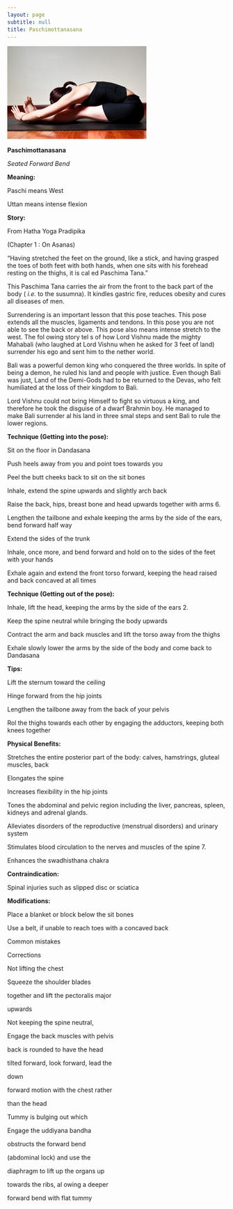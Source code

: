 ```yaml
---
layout: page
subtitle: null
title: Paschimottanasana
---
```

  <p class="calibre1 text-center">
   <img class="calibre2" src="../../assets/img/index-73_3.jpg"/>
  </p>
  <p class="calibre1">
  </p>
  <p class="calibre1">
   <b class="calibre3">
    Paschimottanasana
   </b>
  </p>
  <p class="calibre1">
   <i class="calibre4">
    Seated Forward Bend
   </i>
  </p>
  <p class="calibre1">
   <b class="calibre3">
   </b>
  </p>
  <p class="calibre1">
   <b class="calibre3">
    Meaning:
   </b>
  </p>
  <p class="calibre1">
   Paschi means West
  </p>
  <p class="calibre1">
   Uttan means intense flexion
  </p>
  <p class="calibre1">
  </p>
  <p class="calibre1">
   <b class="calibre3">
   </b>
  </p>
  <p class="calibre1">
   <b class="calibre3">
   </b>
  </p>
  <p class="calibre1">
   <b class="calibre3">
    Story:
   </b>
  </p>
  <p class="calibre1">
  </p>
  <p class="calibre1">
   From Hatha Yoga Pradipika
  </p>
  <p class="calibre1">
   (Chapter 1 : On Asanas)
  </p>
  <p class="calibre1">
  </p>
  <p class="calibre1">
   “Having stretched the feet on the ground, like a stick, and having grasped the toes of both feet with both hands, when one sits with his forehead resting on the thighs, it is cal ed Paschima Tana.”
  </p>
  <p class="calibre1">
  </p>
  <p class="calibre1">
   This Paschima Tana carries the air from the front to the back part of the body (
   <i class="calibre4">
    i.e.
   </i>
   to  the  susumna).  It  kindles  gastric  fire,  reduces  obesity  and  cures  all diseases of men.
  </p>
  <p class="calibre1">
  </p>
  <p class="calibre1">
   Surrendering is an important lesson that this pose teaches.  This pose extends all the muscles, ligaments and tendons.  In this pose you are not able to see the  back  or  above.  This  pose  also  means  intense  stretch  to  the  west.    The fol owing  story  tel s  of  how  Lord  Vishnu  made  the  mighty  Mahabali  (who laughed at Lord Vishnu when he asked for 3 feet of land) surrender his ego and sent him to the nether world.
  </p>
  <p class="calibre1">
  </p>
  <p class="calibre1">
   Bali was a powerful demon king who conquered the three worlds. In spite of being a demon, he ruled his land and people with justice. Even though Bali was just,  Land  of  the  Demi-Gods  had  to  be  returned  to  the  Devas,  who  felt humiliated at the loss of their kingdom to Bali.
  </p>
  <p class="calibre1">
  </p>
  <p class="calibre1">
   <a id="p74">
   </a>
  </p>
  <p class="calibre1">
  </p>
  <p class="calibre1">
   Lord Vishnu could not bring Himself to fight so virtuous a king, and therefore he  took  the  disguise  of  a  dwarf  Brahmin  boy.  He  managed  to  make  Bali surrender  al   his  land  in  three  smal   steps  and  sent  Bali  to  rule  the  lower regions.
  </p>
  <p class="calibre1">
  </p>
  <p class="calibre1">
   <b class="calibre3">
    Technique (Getting into the pose):
   </b>
  </p>
  <p class="calibre1">
   Sit on the floor in Dandasana
  </p>
  <p class="calibre1">
   Push heels away from you and point toes towards you
  </p>
  <p class="calibre1">
   Peel the butt cheeks back to sit on the sit bones
  </p>
  <p class="calibre1">
   Inhale, extend the spine upwards and slightly arch back
  </p>
  <p class="calibre1">
   Raise the back, hips, breast bone and head upwards together with arms 6.
  </p>
  <p class="calibre1">
   Lengthen  the  tailbone  and  exhale  keeping  the  arms  by  the side of the ears, bend forward half way
  </p>
  <p class="calibre1">
   Extend the sides of the trunk
  </p>
  <p class="calibre1">
   Inhale, once more, and bend forward and hold on to the sides of the feet with your hands
  </p>
  <p class="calibre1">
   Exhale  again  and  extend  the  front  torso  forward,  keeping  the  head raised and back concaved at all times
  </p>
  <p class="calibre1">
  </p>
  <p class="calibre1">
   <b class="calibre3">
    Technique (Getting out of the pose):
   </b>
  </p>
  <p class="calibre1">
   <b class="calibre3">
   </b>
  </p>
  <p class="calibre1">
   Inhale, lift the head, keeping the arms by the side of the ears 2.
  </p>
  <p class="calibre1">
   Keep the spine neutral while bringing the body upwards
  </p>
  <p class="calibre1">
   Contract  the  arm  and  back  muscles  and  lift  the  torso  away  from  the thighs
  </p>
  <p class="calibre1">
   Exhale slowly lower the arms by the side of the body and come back to Dandasana
  </p>
  <p class="calibre1">
   <b class="calibre3">
   </b>
  </p>
  <p class="calibre1">
   <b class="calibre3">
    Tips:
   </b>
  </p>
  <p class="calibre1">
   Lift the sternum toward the ceiling
  </p>
  <p class="calibre1">
   Hinge forward from the hip joints
  </p>
  <p class="calibre1">
   Lengthen the tailbone away from the back of your pelvis
  </p>
  <p class="calibre1">
   Rol  the thighs towards each other by engaging the adductors, keeping both knees together
  </p>
  <p class="calibre1">
   <b class="calibre3">
   </b>
  </p>
  <p class="calibre1">
   <b class="calibre3">
   </b>
  </p>
  <p class="calibre1">
  </p>
  <p class="calibre1">
   <a id="p75">
   </a>
  </p>
  <p class="calibre1">
  </p>
  <p class="calibre1">
   <b class="calibre3">
    Physical Benefits:
   </b>
  </p>
  <p class="calibre1">
   Stretches  the  entire  posterior  part  of  the  body:  calves,  hamstrings, gluteal muscles, back
  </p>
  <p class="calibre1">
   Elongates the spine
  </p>
  <p class="calibre1">
   Increases flexibility in the hip joints
  </p>
  <p class="calibre1">
   Tones  the  abdominal  and  pelvic  region  including  the  liver,  pancreas, spleen, kidneys and adrenal glands.
  </p>
  <p class="calibre1">
   Alleviates  disorders  of  the  reproductive  (menstrual  disorders)  and urinary system
  </p>
  <p class="calibre1">
   Stimulates blood circulation to the nerves and muscles of the spine 7.
  </p>
  <p class="calibre1">
   Enhances the swadhisthana chakra
  </p>
  <p class="calibre1">
  </p>
  <p class="calibre1">
   <b class="calibre3">
    Contraindication:
   </b>
  </p>
  <p class="calibre1">
   Spinal injuries such as slipped disc or sciatica
  </p>
  <p class="calibre1">
   <b class="calibre3">
   </b>
  </p>
  <p class="calibre1">
   <b class="calibre3">
    Modifications:
   </b>
  </p>
  <p class="calibre1">
   Place a blanket or block below the sit bones
  </p>
  <p class="calibre1">
  </p>
  <p class="calibre1">
   Use a belt, if unable to reach toes with a concaved back
  </p>
  <p class="calibre1">
   <b class="calibre3">
   </b>
  </p>
  <p class="calibre1">
   Common mistakes
  </p>
  <p class="calibre1">
   Corrections
  </p>
  <p class="calibre1">
   Not lifting the chest
  </p>
  <p class="calibre1">
   Squeeze the shoulder blades
  </p>
  <p class="calibre1">
   together and lift the pectoralis major
  </p>
  <p class="calibre1">
   upwards
  </p>
  <p class="calibre1">
   Not keeping the spine neutral,
  </p>
  <p class="calibre1">
   Engage the back muscles with pelvis
  </p>
  <p class="calibre1">
   back is rounded to have the head
  </p>
  <p class="calibre1">
   tilted forward, look forward, lead the
  </p>
  <p class="calibre1">
   down
  </p>
  <p class="calibre1">
   forward motion with the chest rather
  </p>
  <p class="calibre1">
   than the head
  </p>
  <p class="calibre1">
   Tummy is bulging out which
  </p>
  <p class="calibre1">
   Engage the uddiyana bandha
  </p>
  <p class="calibre1">
   obstructs the forward bend
  </p>
  <p class="calibre1">
   (abdominal lock) and use the
  </p>
  <p class="calibre1">
   diaphragm to lift up the organs up
  </p>
  <p class="calibre1">
   towards the ribs, al owing a deeper
  </p>
  <p class="calibre1">
   forward bend with flat tummy
  </p>
  <p class="calibre1">
  </p>
  <p class="calibre1">
   <a id="p76">
   </a>
  </p>
  <p class="calibre1">
  </p>
